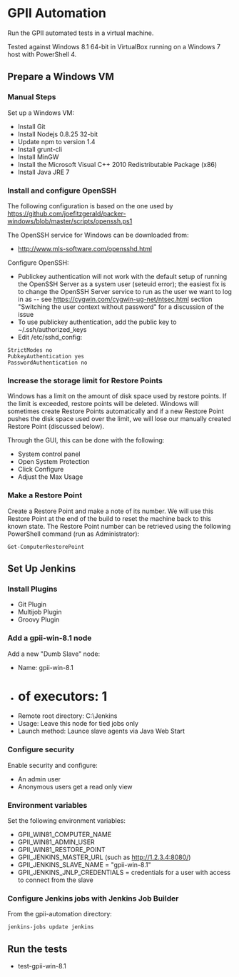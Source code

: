 GPII Automation
===============

Run the GPII automated tests in a virtual machine.

Tested against Windows 8.1 64-bit in VirtualBox running on a Windows 7 host with PowerShell 4.

Prepare a Windows VM
--------------------

### Manual Steps

Set up a Windows VM:

* Install Git
* Install Nodejs 0.8.25 32-bit
* Update npm to version 1.4
* Install grunt-cli
* Install MinGW
* Install the Microsoft Visual C++ 2010 Redistributable Package (x86)
* Install Java JRE 7

### Install and configure OpenSSH

The following configuration is based on the one used by https://github.com/joefitzgerald/packer-windows/blob/master/scripts/openssh.ps1

The OpenSSH service for Windows can be downloaded from:

* http://www.mls-software.com/opensshd.html

Configure OpenSSH:

* Publickey authentication will not work with the default setup of running the OpenSSH Server as a system user (seteuid error); the easiest fix is to change the OpenSSH Server service to run as the user we want to log in as -- see https://cygwin.com/cygwin-ug-net/ntsec.html section "Switching the user context without password" for a discussion of the issue
* To use publickey authentication, add the public key to ~/.ssh/authorized_keys
* Edit /etc/sshd_config:

```
StrictModes no
PubkeyAuthentication yes
PasswordAuthentication no
```

### Increase the storage limit for Restore Points

Windows has a limit on the amount of disk space used by restore points. If the limit is exceeded, restore points will be deleted. Windows will sometimes create Restore Points automatically and if a new Restore Point pushes the disk space used over the limit, we will lose our manually created Restore Point (discussed below).

Through the GUI, this can be done with the following:

* System control panel
* Open System Protection
* Click Configure
* Adjust the Max Usage

### Make a Restore Point

Create a Restore Point and make a note of its number. We will use this Restore Point at the end of the build to reset the machine back to this known state. The Restore Point number can be retrieved using the following PowerShell command (run as Administrator):

```
Get-ComputerRestorePoint
```

Set Up Jenkins
--------------

### Install Plugins

* Git Plugin
* Multijob Plugin
* Groovy Plugin

### Add a gpii-win-8.1 node

Add a new "Dumb Slave" node:

* Name: gpii-win-8.1
* # of executors: 1
* Remote root directory: C:\Jenkins
* Usage: Leave this node for tied jobs only
* Launch method: Launce slave agents via Java Web Start

### Configure security

Enable security and configure:

* An admin user
* Anonymous users get a read only view

### Environment variables

Set the following environment variables:

* GPII_WIN81_COMPUTER_NAME
* GPII_WIN81_ADMIN_USER
* GPII_WIN81_RESTORE_POINT
* GPII_JENKINS_MASTER_URL (such as http://1.2.3.4:8080/)
* GPII_JENKINS_SLAVE_NAME = "gpii-win-8.1"
* GPII_JENKINS_JNLP_CREDENTIALS = credentials for a user with access to connect from the slave

### Configure Jenkins jobs with Jenkins Job Builder

From the gpii-automation directory:

```
jenkins-jobs update jenkins
```

Run the tests
-------------

* test-gpii-win-8.1
